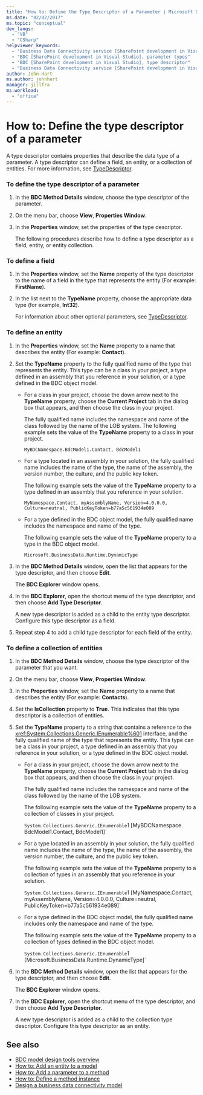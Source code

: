 ```yaml
---
title: "How to: Define the Type Descriptor of a Parameter | Microsoft Docs"
ms.date: "02/02/2017"
ms.topic: "conceptual"
dev_langs:
  - "VB"
  - "CSharp"
helpviewer_keywords:
  - "Business Data Connectivity service [SharePoint development in Visual Studio], type descriptor"
  - "BDC [SharePoint development in Visual Studio], parameter types"
  - "BDC [SharePoint development in Visual Studio], type descriptor"
  - "Business Data Connectivity service [SharePoint development in Visual Studio], parameter types"
author: John-Hart
ms.author: johnhart
manager: jillfra
ms.workload:
  - "office"
---
```

# How to: Define the type descriptor of a parameter
  A type descriptor contains properties that describe the data type of a parameter. A type descriptor can define a field, an entity, or a collection of entities. For more information, see [TypeDescriptor](/previous-versions/office/developer/sharepoint-2007/ms543392\(v\=office.12\)).

### To define the type descriptor of a parameter

1.  In the **BDC Method Details** window, choose the type descriptor of the parameter.

2.  On the menu bar, choose **View**, **Properties Window**.

3.  In the **Properties** window, set the properties of the type descriptor.

     The following procedures describe how to define a type descriptor as a field, entity, or entity collection.

### To define a field

1.  In the **Properties** window, set the **Name** property of the type descriptor to the name of a field in the type that represents the entity (For example: **FirstName**).

2.  In the list next to the **TypeName** property, choose the appropriate data type (for example, **Int32**).

     For information about other optional parameters, see [TypeDescriptor](/previous-versions/office/developer/sharepoint-2007/ms543392\(v\=office.12\)).

### To define an entity

1.  In the **Properties** window, set the **Name** property to a name that describes the entity (For example: **Contact**).

2.  Set the **TypeName** property to the fully qualified name of the type that represents the entity. This type can be a class in your project, a type defined in an assembly that you reference in your solution, or a type defined in the BDC object model.

    -   For a class in your project, choose the down arrow next to the **TypeName** property, choose the **Current Project** tab in the dialog box that appears, and then choose the class in your project.

         The fully qualified name includes the namespace and name of the class followed by the name of the LOB system. The following example sets the value of the **TypeName** property to a class in your project.

         `MyBDCNamespace.BdcModel1.Contact, BdcModel1`

    -   For a type located in an assembly in your solution, the fully qualified name includes the name of the type, the name of the assembly, the version number, the culture, and the public key token.

         The following example sets the value of the **TypeName** property to a type defined in an assembly that you reference in your solution.

         `MyNamespace.Contact, myAssemblyName, Version=4.0.0.0, Culture=neutral, PublicKeyToken=b77a5c561934e089`

    -   For a type defined in the BDC object model, the fully qualified name includes the namespace and name of the type.

         The following example sets the value of the **TypeName** property to a type in the BDC object model.

         `Microsoft.BusinessData.Runtime.DynamicType`

3.  In the **BDC Method Details** window, open the list that appears for the type descriptor, and then choose **Edit**.

     The **BDC Explorer** window opens.

4.  In the **BDC Explorer**, open the shortcut menu of the type descriptor, and then choose **Add Type Descriptor**.

     A new type descriptor is added as a child to the entity type descriptor. Configure this type descriptor as a field.

5.  Repeat step 4 to add a child type descriptor for each field of the entity.

### To define a collection of entities

1. In the **BDC Method Details** window, choose the type descriptor of the parameter that you want.

2. On the menu bar, choose **View**, **Properties Window**.

3. In the **Properties** window, set the **Name** property to a name that describes the entity (For example: **Contacts**).

4. Set the **IsCollection** property to **True**. This indicates that this type descriptor is a collection of entities.

5. Set the **TypeName** property to a string that contains a reference to the <xref:System.Collections.Generic.IEnumerable%601> interface, and the fully qualified name of the type that represents the entity. This type can be a class in your project, a type defined in an assembly that you reference in your solution, or a type defined in the BDC object model.

   - For a class in your project, choose the down arrow next to the **TypeName** property, choose the **Current Project** tab in the dialog box that appears, and then choose the class in your project.

      The fully qualified name includes the namespace and name of the class followed by the name of the LOB system.

      The following example sets the value of the **TypeName** property to a collection of classes in your project.

      `System.Collections.Generic.IEnumerable`1 [MyBDCNamespace.` `BdcModel1.Contact, BdcModel1]`

   - For a type located in an assembly in your solution, the fully qualified name includes the name of the type, the name of the assembly, the version number, the culture, and the public key token.

      The following example sets the value of the **TypeName** property to a collection of types in an assembly that you reference in your solution.

      `System.Collections.Generic.IEnumerable`1 [MyNamespace.Contact, myAssemblyName, Version=4.0.0.0, Culture=neutral, PublicKeyToken=b77a5c561934e089]`

   - For a type defined in the BDC object model, the fully qualified name includes only the namespace and name of the type.

      The following example sets the value of the **TypeName** property to a collection of types defined in the BDC object model.

      `System.Collections.Generic.IEnumerable`1 [Microsoft.BusinessData.Runtime.DynamicType]`

6. In the **BDC Method Details** window, open the list that appears for the type descriptor, and then choose **Edit**.

    The **BDC Explorer** window opens.

7. In the **BDC Explorer**, open the shortcut menu of the type descriptor, and then choose **Add Type Descriptor**.

    A new type descriptor is added as a child to the collection type descriptor. Configure this type descriptor as an entity.

## See also
- [BDC model design tools overview](../sharepoint/bdc-model-design-tools-overview.md)
- [How to: Add an entity to a model](../sharepoint/how-to-add-an-entity-to-a-model.md)
- [How to: Add a parameter to a method](../sharepoint/how-to-add-a-parameter-to-a-method.md)
- [How to: Define a method instance](../sharepoint/how-to-define-a-method-instance.md)
- [Design a business data connectivity model](../sharepoint/designing-a-business-data-connectivity-model.md)
